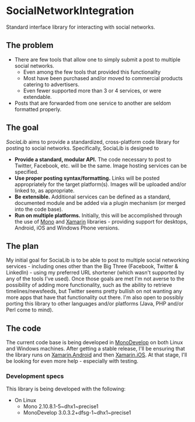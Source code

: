 SocialNetworkIntegration
========================

Standard interface library for interacting with social networks.

## The problem

* There are few tools that allow one to simply submit a post to multiple social networks.
    * Even among the few tools that provided this functionality
    * Most have been purchased and/or moved to commercial products catering to advertisers.
    * Even fewer supported more than 3 or 4 services, or were extendable.
* Posts that are forwarded from one service to another are seldom formatted properly.

## The goal

_SociaLib_ aims to provide a standardized, cross-platform code library for posting to social 
networks. Specifically, SociaLib is designed to

* **Provide a standard, modular API.** The code necessary to post to Twitter, Facebook, etc.
  will be the same. Image hosting services can be specified.
* **Use proper posting syntax/formatting.** Links will be posted appropriately for the target
  platform(s). Images will be uploaded and/or linked to, as appropriate.
* **Be extensible.** Additional services can be defined as a standard, documented module and
  be added via a plugin mechanism (or merged into the code base).
* **Run on multiple platforms.** Initially, this will be accomplished through the use of
  [Mono](http://mono-project.com/) and [Xamarin](http://xamarin.com/) libraries - providing
  support for desktops, Android, iOS and Windows Phone versions.

## The plan

My initial goal for SociaLib is to be able to post to multiple social networking services - including
ones other than the Big Three (Facebook, Twitter & LinkedIn) - using my preferred URL shortener (which
wasn't supported by any of the tools I've used). Once those goals are met I'm not averse to the
possibility of adding more functionality, such as the ability to retrieve timelines/newsfeeds, but
Twitter seems pretty bullish on not wanting any more apps that have that functionality out there. I'm
also open to possibly porting this library to other languages and/or platforms (Java, PHP and/or Perl
come to mind).

## The code

The current code base is being developed in [MonoDevelop](http://monodevelop.com/) on both Linux and
Windows machines. After getting a stable release, I'll be ensuring that the library runs on
[Xamarin.Android](http://xamarin.com/monoforandroid) and then [Xamarin.iOS](http://xamarin.com/monotouch).
At that stage, I'll be looking for even more help - especially with testing.

### Development specs

This library is being developed with the following:

* On Linux
    * Mono 2.10.8.1-5~dhx1~precise1
    * MonoDevelop 3.0.3.2+dfsg-1~dhx1~precise1
    
